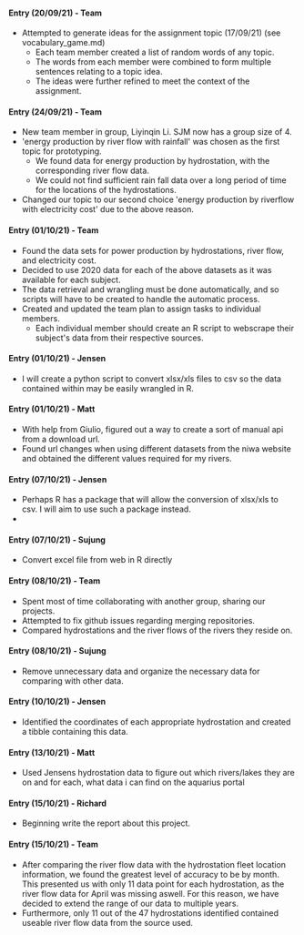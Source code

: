 #### Entry (20/09/21) - Team
- Attempted to generate ideas for the assignment topic (17/09/21) (see vocabulary_game.md)
  - Each team member created a list of random words of any topic.
  - The words from each member were combined to form multiple sentences relating to a topic idea.
  - The ideas were further refined to meet the context of the assignment.

#### Entry (24/09/21) - Team
- New team member in group, Liyinqin Li. SJM now has a group size of 4.
- 'energy production by river flow with rainfall' was chosen as the first topic for prototyping.
  - We found data for energy production by hydrostation, with the corresponding river flow data.
  - We could not find sufficient rain fall data over a long period of time for the locations of the hydrostations.  
- Changed our topic to our second choice 'energy production by riverflow with electricity cost' due to the above reason.

#### Entry (01/10/21) - Team
- Found the data sets for power production by hydrostations, river flow, and electricity cost.
- Decided to use 2020 data for each of the above datasets as it was available for each subject.
- The data retrieval and wrangling must be done automatically, and so scripts will have to be created to handle the automatic process.
- Created and updated the team plan to assign tasks to individual members.
    - Each individual member should create an R script to webscrape their subject's data from their respective sources. 

#### Entry (01/10/21) - Jensen
- I will create a python script to convert xlsx/xls files to csv so the data contained within may be easily wrangled in R.

#### Entry (01/10/21) - Matt
- With help from Giulio, figured out a way to create a sort of manual api from a download url.
- Found url changes when using different datasets from the niwa website and obtained the different values required for my rivers.

#### Entry (07/10/21) - Jensen
- Perhaps R has a package that will allow the conversion of xlsx/xls to csv. I will aim to use such a package instead. 
- 
#### Entry (07/10/21) - Sujung
- Convert excel file from web in R directly

#### Entry (08/10/21) - Team
- Spent most of time collaborating with another group, sharing our projects.
- Attempted to fix github issues regarding merging repositories.
- Compared hydrostations and the river flows of the rivers they reside on.

#### Entry (08/10/21) - Sujung
- Remove unnecessary data and organize the necessary data for comparing with other data.

#### Entry (10/10/21) - Jensen
- Identified the coordinates of each appropriate hydrostation and created a tibble containing this data.

#### Entry (13/10/21) - Matt
- Used Jensens hydrostation data to figure out which rivers/lakes they are on and for each, what data i can find on the aquarius portal

#### Entry (15/10/21) - Richard
- Beginning write the report about this project.

#### Entry (15/10/21) - Team
- After comparing the river flow data with the hydrostation fleet location information, we found the greatest level of accuracy to be by month. This presented us with only 11 data point for each hydrostation, as the river flow data for April was missing aswell. For this reason, we have decided to extend the range of our data to multiple years.
- Furthermore, only 11 out of the 47 hydrostations identified contained useable river flow data from the source used.
